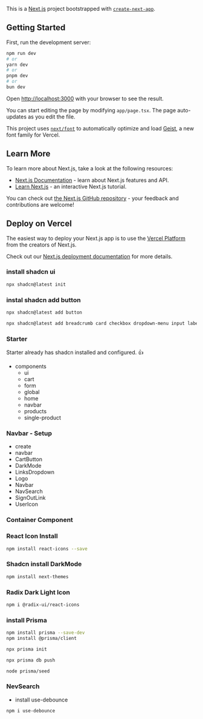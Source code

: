 This is a [Next.js](https://nextjs.org) project bootstrapped with [`create-next-app`](https://nextjs.org/docs/app/api-reference/cli/create-next-app).

## Getting Started

First, run the development server:

```bash
npm run dev
# or
yarn dev
# or
pnpm dev
# or
bun dev
```

Open [http://localhost:3000](http://localhost:3000) with your browser to see the result.

You can start editing the page by modifying `app/page.tsx`. The page auto-updates as you edit the file.

This project uses [`next/font`](https://nextjs.org/docs/app/building-your-application/optimizing/fonts) to automatically optimize and load [Geist](https://vercel.com/font), a new font family for Vercel.

## Learn More

To learn more about Next.js, take a look at the following resources:

- [Next.js Documentation](https://nextjs.org/docs) - learn about Next.js features and API.
- [Learn Next.js](https://nextjs.org/learn) - an interactive Next.js tutorial.

You can check out [the Next.js GitHub repository](https://github.com/vercel/next.js) - your feedback and contributions are welcome!

## Deploy on Vercel

The easiest way to deploy your Next.js app is to use the [Vercel Platform](https://vercel.com/new?utm_medium=default-template&filter=next.js&utm_source=create-next-app&utm_campaign=create-next-app-readme) from the creators of Next.js.

Check out our [Next.js deployment documentation](https://nextjs.org/docs/app/building-your-application/deploying) for more details.

### install shadcn ui

```sh
npx shadcn@latest init
```

### instal shadcn add button

```sh
npx shadcn@latest add button
```

```sh
npx shadcn@latest add breadcrumb card checkbox dropdown-menu input label popover select separator table textarea toast skeleton carousel
```

### Starter

Starter already has shadcn installed and configured. 👍

- components
  - ui
  - cart
  - form
  - global
  - home
  - navbar
  - products
  - single-product

### Navbar - Setup

- create
- navbar
- CartButton
- DarkMode
- LinksDropdown
- Logo
- Navbar
- NavSearch
- SignOutLink
- UserIcon

### Container Component

### React Icon Install

```sh
npm install react-icons --save
```

### Shadcn install DarkMode

```sh
npm install next-themes
```

### Radix Dark Light Icon

```sh
npm i @radix-ui/react-icons
```

### install Prisma

```sh
npm install prisma --save-dev
npm install @prisma/client
```

```sh
npx prisma init
```

```sh
npx prisma db push
```

```sh
node prisma/seed
```

### NevSearch

- install use-debounce

```sh
npm i use-debounce
```
